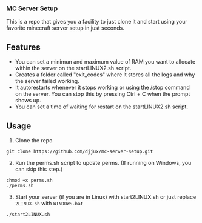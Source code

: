 ### MC Server Setup

This is a repo that gives you a facility to just clone it and start using your favorite minecraft server setup in just seconds.

## Features
- You can set a minimun and maximum value of RAM you want to allocate within the server on the startLINUX2.sh script.
- Creates a folder called "exit_codes" where it stores all the logs and why the server failed working. 
- It autorestarts whenever it stops working or using the /stop command on the server. You can stop this by pressing Ctrl + C when the prompt shows up.
- You can set a time of waiting for restart on the startLINUX2.sh script.
## Usage
1. Clone the repo
```
git clone https://github.com/djjux/mc-server-setup.git
```
2. Run the perms.sh script to update perms. (If running on Windows, you can skip this step.)
```
chmod +x perms.sh
./perms.sh
```
3. Start your server (if you are in Linux) with start2LINUX.sh or just replace `2LINUX.sh` with `WINDOWS.bat`
```
./start2LINUX.sh
```
